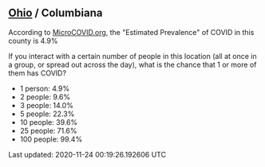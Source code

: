 
## [Ohio](/united-states/ohio) / Columbiana

According to [MicroCOVID.org](http://microcovid.org),
the "Estimated Prevalence" of COVID in this county is 4.9%

If you interact with a certain number of people in this location
(all at once in a group, or spread out across the day), what is the chance that
1 or more of them has COVID?

- 1 person: 4.9%
- 2 people: 9.6%
- 3 people: 14.0%
- 5 people: 22.3%
- 10 people: 39.6%
- 25 people: 71.6%
- 100 people: 99.4%

Last updated: 2020-11-24 00:19:26.192606 UTC
